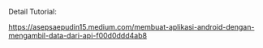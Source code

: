 Detail Tutorial:

https://asepsaepudin15.medium.com/membuat-aplikasi-android-dengan-mengambil-data-dari-api-f00d0ddd4ab8
